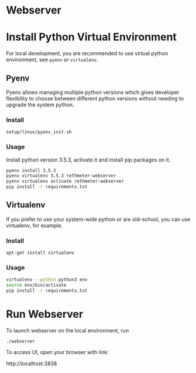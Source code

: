 # Webserver

# Install Python Virtual Environment

For local development, you are recommended to use virtual python environment, see `pyenv` or `virtualenv`.

## Pyenv
Pyenv allows managing multiple python versions which gives developer flexibility to choose between different
python versions without needing to upgrade the system python.

### Install
`setup/linux/pyenv_init.sh`

### Usage
Install python version 3.5.3, activate it and install pip packages on it.

```bash
pyenv install 3.5.3
pyenv virtualenv 3.5.3 rethmeter-webserver
pyenv virtualenv activate rethmeter-webserver
pip install -r requirements.txt
```

## Virtualenv
If you prefer to use your system-wide python or are old-school, you can use virtualenv, for example.

### Install
`apt-get install virtualenv`

### Usage
```bash
virtualenv --python python3 env
source env/bin/activate
pip install -r requirements.txt
```

# Run Webserver
To launch webserver on the local environment, run

`./webserver`

To access UI, open your browser with link:

http://localhost:3838
